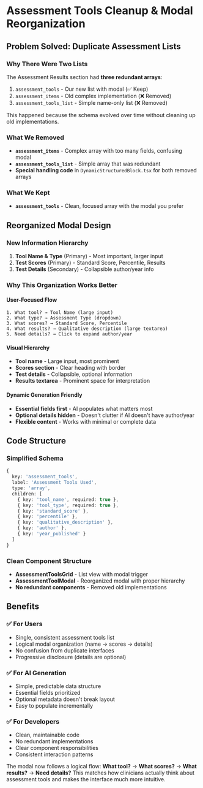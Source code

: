 # Assessment Tools Cleanup & Modal Reorganization

## Problem Solved: Duplicate Assessment Lists

### Why There Were Two Lists
The Assessment Results section had **three redundant arrays**:
1. `assessment_tools` - Our new list with modal (✅ Keep)
2. `assessment_items` - Old complex implementation (❌ Removed)
3. `assessment_tools_list` - Simple name-only list (❌ Removed)

This happened because the schema evolved over time without cleaning up old implementations.

### What We Removed
- **`assessment_items`** - Complex array with too many fields, confusing modal
- **`assessment_tools_list`** - Simple array that was redundant
- **Special handling code** in `DynamicStructuredBlock.tsx` for both removed arrays

### What We Kept
- **`assessment_tools`** - Clean, focused array with the modal you prefer

## Reorganized Modal Design

### New Information Hierarchy
1. **Tool Name & Type** (Primary) - Most important, larger input
2. **Test Scores** (Primary) - Standard Score, Percentile, Results
3. **Test Details** (Secondary) - Collapsible author/year info

### Why This Organization Works Better

#### **User-Focused Flow**
```
1. What tool? → Tool Name (large input)
2. What type? → Assessment Type (dropdown)
3. What scores? → Standard Score, Percentile
4. What results? → Qualitative description (large textarea)
5. Need details? → Click to expand author/year
```

#### **Visual Hierarchy**
- **Tool name** - Large input, most prominent
- **Scores section** - Clear heading with border
- **Test details** - Collapsible, optional information
- **Results textarea** - Prominent space for interpretation

#### **Dynamic Generation Friendly**
- **Essential fields first** - AI populates what matters most
- **Optional details hidden** - Doesn't clutter if AI doesn't have author/year
- **Flexible content** - Works with minimal or complete data

## Code Structure

### Simplified Schema
```typescript
{
  key: 'assessment_tools',
  label: 'Assessment Tools Used',
  type: 'array',
  children: [
    { key: 'tool_name', required: true },
    { key: 'tool_type', required: true },
    { key: 'standard_score' },
    { key: 'percentile' },
    { key: 'qualitative_description' },
    { key: 'author' },
    { key: 'year_published' }
  ]
}
```

### Clean Component Structure
- **AssessmentToolsGrid** - List view with modal trigger
- **AssessmentToolModal** - Reorganized modal with proper hierarchy
- **No redundant components** - Removed old implementations

## Benefits

### ✅ **For Users**
- Single, consistent assessment tools list
- Logical modal organization (name → scores → details)
- No confusion from duplicate interfaces
- Progressive disclosure (details are optional)

### ✅ **For AI Generation**
- Simple, predictable data structure
- Essential fields prioritized
- Optional metadata doesn't break layout
- Easy to populate incrementally

### ✅ **For Developers**
- Clean, maintainable code
- No redundant implementations
- Clear component responsibilities
- Consistent interaction patterns

The modal now follows a logical flow: **What tool?** → **What scores?** → **What results?** → **Need details?** This matches how clinicians actually think about assessment tools and makes the interface much more intuitive.